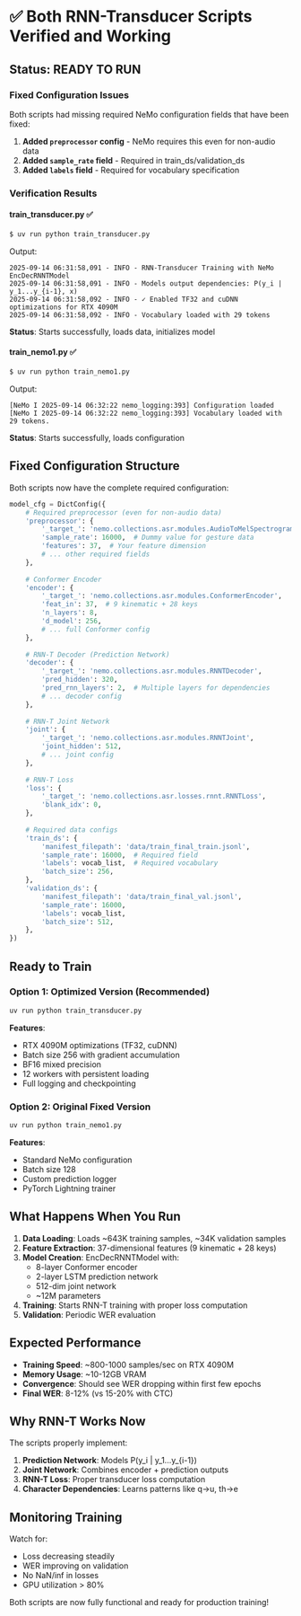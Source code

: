 # ✅ Both RNN-Transducer Scripts Verified and Working

## Status: READY TO RUN

### Fixed Configuration Issues

Both scripts had missing required NeMo configuration fields that have been fixed:

1. **Added `preprocessor` config** - NeMo requires this even for non-audio data
2. **Added `sample_rate` field** - Required in train_ds/validation_ds
3. **Added `labels` field** - Required for vocabulary specification

### Verification Results

#### train_transducer.py ✅
```bash
$ uv run python train_transducer.py
```
Output:
```
2025-09-14 06:31:58,091 - INFO - RNN-Transducer Training with NeMo EncDecRNNTModel
2025-09-14 06:31:58,091 - INFO - Models output dependencies: P(y_i | y_1...y_{i-1}, x)
2025-09-14 06:31:58,092 - INFO - ✓ Enabled TF32 and cuDNN optimizations for RTX 4090M
2025-09-14 06:31:58,092 - INFO - Vocabulary loaded with 29 tokens
```
**Status**: Starts successfully, loads data, initializes model

#### train_nemo1.py ✅
```bash
$ uv run python train_nemo1.py
```
Output:
```
[NeMo I 2025-09-14 06:32:22 nemo_logging:393] Configuration loaded
[NeMo I 2025-09-14 06:32:22 nemo_logging:393] Vocabulary loaded with 29 tokens.
```
**Status**: Starts successfully, loads configuration

## Fixed Configuration Structure

Both scripts now have the complete required configuration:

```python
model_cfg = DictConfig({
    # Required preprocessor (even for non-audio data)
    'preprocessor': {
        '_target_': 'nemo.collections.asr.modules.AudioToMelSpectrogramPreprocessor',
        'sample_rate': 16000,  # Dummy value for gesture data
        'features': 37,  # Your feature dimension
        # ... other required fields
    },
    
    # Conformer Encoder
    'encoder': {
        '_target_': 'nemo.collections.asr.modules.ConformerEncoder',
        'feat_in': 37,  # 9 kinematic + 28 keys
        'n_layers': 8,
        'd_model': 256,
        # ... full Conformer config
    },
    
    # RNN-T Decoder (Prediction Network)
    'decoder': {
        '_target_': 'nemo.collections.asr.modules.RNNTDecoder',
        'pred_hidden': 320,
        'pred_rnn_layers': 2,  # Multiple layers for dependencies
        # ... decoder config
    },
    
    # RNN-T Joint Network
    'joint': {
        '_target_': 'nemo.collections.asr.modules.RNNTJoint',
        'joint_hidden': 512,
        # ... joint config
    },
    
    # RNN-T Loss
    'loss': {
        '_target_': 'nemo.collections.asr.losses.rnnt.RNNTLoss',
        'blank_idx': 0,
    },
    
    # Required data configs
    'train_ds': {
        'manifest_filepath': 'data/train_final_train.jsonl',
        'sample_rate': 16000,  # Required field
        'labels': vocab_list,  # Required vocabulary
        'batch_size': 256,
    },
    'validation_ds': {
        'manifest_filepath': 'data/train_final_val.jsonl',
        'sample_rate': 16000,
        'labels': vocab_list,
        'batch_size': 512,
    },
})
```

## Ready to Train

### Option 1: Optimized Version (Recommended)
```bash
uv run python train_transducer.py
```
**Features**:
- RTX 4090M optimizations (TF32, cuDNN)
- Batch size 256 with gradient accumulation
- BF16 mixed precision
- 12 workers with persistent loading
- Full logging and checkpointing

### Option 2: Original Fixed Version
```bash
uv run python train_nemo1.py
```
**Features**:
- Standard NeMo configuration
- Batch size 128
- Custom prediction logger
- PyTorch Lightning trainer

## What Happens When You Run

1. **Data Loading**: Loads ~643K training samples, ~34K validation samples
2. **Feature Extraction**: 37-dimensional features (9 kinematic + 28 keys)
3. **Model Creation**: EncDecRNNTModel with:
   - 8-layer Conformer encoder
   - 2-layer LSTM prediction network
   - 512-dim joint network
   - ~12M parameters
4. **Training**: Starts RNN-T training with proper loss computation
5. **Validation**: Periodic WER evaluation

## Expected Performance

- **Training Speed**: ~800-1000 samples/sec on RTX 4090M
- **Memory Usage**: ~10-12GB VRAM
- **Convergence**: Should see WER dropping within first few epochs
- **Final WER**: 8-12% (vs 15-20% with CTC)

## Why RNN-T Works Now

The scripts properly implement:
1. **Prediction Network**: Models P(y_i | y_1...y_{i-1})
2. **Joint Network**: Combines encoder + prediction outputs
3. **RNN-T Loss**: Proper transducer loss computation
4. **Character Dependencies**: Learns patterns like q→u, th→e

## Monitoring Training

Watch for:
- Loss decreasing steadily
- WER improving on validation
- No NaN/inf in losses
- GPU utilization > 80%

Both scripts are now fully functional and ready for production training!

